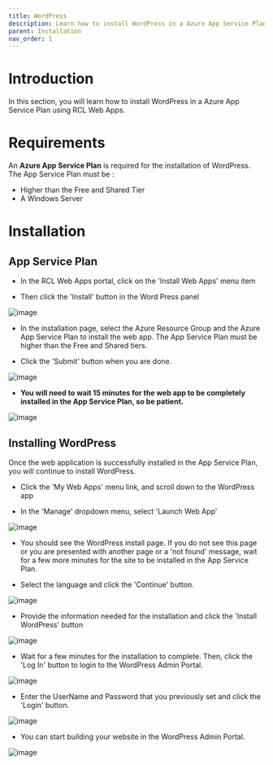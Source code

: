 ```yaml
---
title: WordPress
description: Learn how to install WordPress in a Azure App Service Plan using RCL Web Apps
parent: Installation
nav_order: 1
---
```


# Introduction

In this section, you will learn how to install WordPress in a Azure App Service Plan using RCL Web Apps.

# Requirements

An **Azure App Service Plan** is required for the installation of WordPress. The App Service Plan must be :

- Higher than the Free and Shared Tier
- A Windows Server

# Installation

## App Service Plan

- In the RCL Web Apps portal, click on the 'Install Web Apps' menu item

- Then click the 'Install' button in the Word Press panel

![image](../images/installation/wordpress-install.png)

- In the installation page, select the Azure Resource Group and the Azure App Service Plan to install the web app. The App Service Plan must be higher than the Free and Shared tiers.

- Click the 'Submit' button when you are done.

![image](../images/installation/wordpress-install2.png)

- **You will need to wait 15 minutes for the web app to be completely installed in the App Service Plan, so be patient.**

![image](../images/installation/operation-submitted.png)

## Installing WordPress

Once the web application is successfully installed in the App Service Plan, you will continue to install WordPress.

- Click the 'My Web Apps' menu link, and scroll down to the WordPress app

- In the 'Manage' dropdown menu, select 'Launch Web App'

![image](../images/installation/wordpress-manage.png)

- You should see the WordPress install page. If you do not see this page or you are presented with another page or a 'not found' message, wait for a few more minutes for the site to be installed in the App Service Plan.

- Select the language and click the 'Continue' button.

![image](../images/installation/wordpress-install-lang.png)

- Provide the information needed for the installation and click the 'Install WordPress' button

![image](../images/installation/wordpress-install-info.png)

- Wait for a few minutes for the installation to complete. Then, click the 'Log In' button to login to the WordPress Admin Portal.

![image](../images/installation/wordpress-install-login.png)

- Enter the UserName and Password that you previously set and click the 'Login' button.

![image](../images/installation/wordpress-install-login2.png)

- You can start building your website in the WordPress Admin Portal.

![image](../images/installation/wordpress-admin-portal.png)




